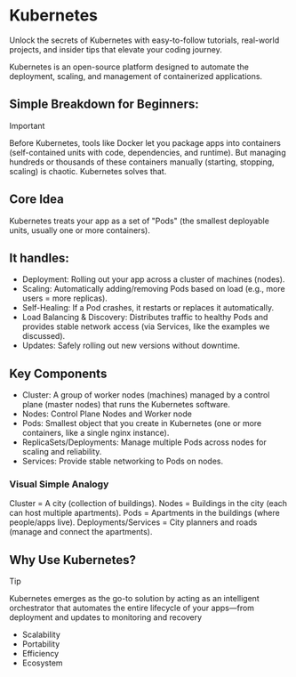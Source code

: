 # Kubernetes
Unlock the secrets of Kubernetes with easy-to-follow tutorials, real-world projects, and insider tips that elevate your coding journey.

Kubernetes is an open-source platform designed to automate the deployment, scaling, and management of containerized applications. 

## Simple Breakdown for Beginners:
> [!IMPORTANT]
> Before Kubernetes, tools like Docker let you package apps into containers (self-contained units with code, dependencies, and runtime). But managing hundreds or thousands of these containers manually (starting, stopping, scaling) is chaotic. Kubernetes solves that.

## Core Idea
Kubernetes treats your app as a set of "Pods" (the smallest deployable units, usually one or more containers).

## It handles:

- Deployment: Rolling out your app across a cluster of machines (nodes).
- Scaling: Automatically adding/removing Pods based on load (e.g., more users = more replicas).
- Self-Healing: If a Pod crashes, it restarts or replaces it automatically.
- Load Balancing & Discovery: Distributes traffic to healthy Pods and provides stable network access (via Services, like the examples we discussed).
- Updates: Safely rolling out new versions without downtime.

## Key Components 

- Cluster: A group of worker nodes (machines) managed by a control plane (master nodes) that runs the Kubernetes software.
- Nodes: Control Plane Nodes and Worker node 
- Pods: Smallest object that you create in Kubernetes (one or more containers, like a single nginx instance).
- ReplicaSets/Deployments: Manage multiple Pods across nodes for scaling and reliability.
- Services: Provide stable networking to Pods on nodes.

### Visual Simple Analogy
Cluster = A city (collection of buildings).
Nodes = Buildings in the city (each can host multiple apartments).
Pods = Apartments in the buildings (where people/apps live).
Deployments/Services = City planners and roads (manage and connect the apartments).

## Why Use Kubernetes?
> [!TIP]
> Kubernetes emerges as the go-to solution by acting as an intelligent orchestrator that automates the entire lifecycle of your apps—from deployment and updates to monitoring and recovery

- Scalability
- Portability
- Efficiency
- Ecosystem
